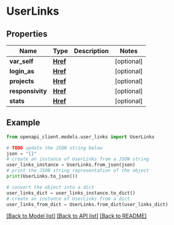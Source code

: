 # UserLinks


## Properties

Name | Type | Description | Notes
------------ | ------------- | ------------- | -------------
**var_self** | [**Href**](Href.md) |  | [optional] 
**login_as** | [**Href**](Href.md) |  | [optional] 
**projects** | [**Href**](Href.md) |  | [optional] 
**responsivity** | [**Href**](Href.md) |  | [optional] 
**stats** | [**Href**](Href.md) |  | [optional] 

## Example

```python
from openapi_client.models.user_links import UserLinks

# TODO update the JSON string below
json = "{}"
# create an instance of UserLinks from a JSON string
user_links_instance = UserLinks.from_json(json)
# print the JSON string representation of the object
print(UserLinks.to_json())

# convert the object into a dict
user_links_dict = user_links_instance.to_dict()
# create an instance of UserLinks from a dict
user_links_from_dict = UserLinks.from_dict(user_links_dict)
```
[[Back to Model list]](../README.md#documentation-for-models) [[Back to API list]](../README.md#documentation-for-api-endpoints) [[Back to README]](../README.md)


